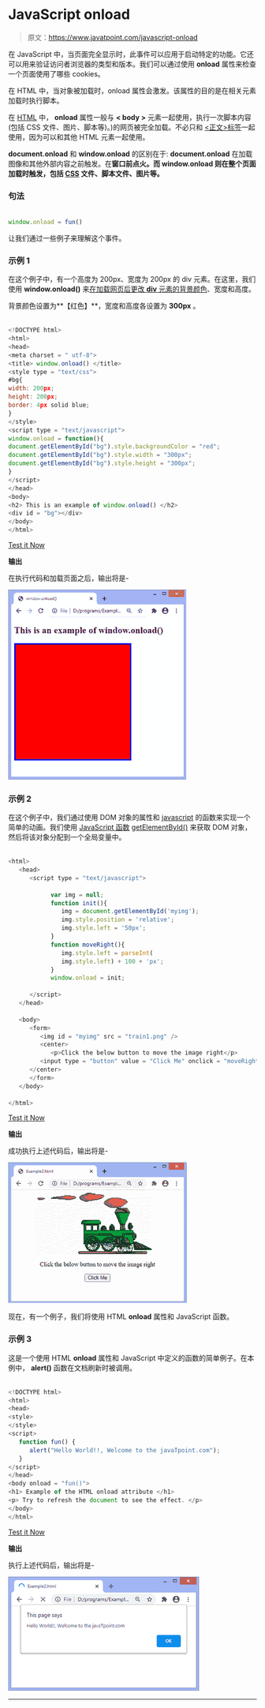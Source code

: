 # JavaScript onload

> 原文：<https://www.javatpoint.com/javascript-onload>

在 JavaScript 中，当页面完全显示时，此事件可以应用于启动特定的功能。它还可以用来验证访问者浏览器的类型和版本。我们可以通过使用 **onload** 属性来检查一个页面使用了哪些 cookies。

在 HTML 中，当对象被加载时，onload 属性会激发。该属性的目的是在相关元素加载时执行脚本。

在 [HTML](https://www.javatpoint.com/html-tutorial) 中， **onload** 属性一般与 **< body >** 元素一起使用，执行一次脚本内容(包括 CSS 文件、图片、脚本等)。)的网页被完全加载。不必只和 [<正文>标签](https://www.javatpoint.com/html-body-tag)一起使用，因为可以和其他 HTML 元素一起使用。

**document.onload** 和 **window.onload** 的区别在于: **document.onload** 在加载图像和其他外部内容之前触发。在**窗口前点火。而 **window.onload** 则在整个页面加载时触发，包括 [CSS](https://www.javatpoint.com/css-tutorial) 文件、脚本文件、图片等。**

### 句法

```js

window.onload = fun()

```

让我们通过一些例子来理解这个事件。

### 示例 1

在这个例子中，有一个高度为 200px、宽度为 200px 的 div 元素。在这里，我们使用 **window.onload()** 来[在加载网页后更改 **div** 元素的背景颜色](https://www.javatpoint.com/how-to-change-background-color-in-html)、宽度和高度。

背景颜色设置为**【红色】**，宽度和高度各设置为 **300px** 。

```js

<!DOCTYPE html>
<html>
<head>
<meta charset = " utf-8">
<title> window.onload() </title>
<style type = "text/css">
#bg{
width: 200px;
height: 200px;
border: 4px solid blue;
}
</style>
<script type = "text/javascript">
window.onload = function(){
document.getElementById("bg").style.backgroundColor = "red";
document.getElementById("bg").style.width = "300px";
document.getElementById("bg").style.height = "300px";
}
</script>
</head>
<body>
<h2> This is an example of window.onload() </h2>
<div id = "bg"></div>
</body>
</html>

```

[Test it Now](https://www.javatpoint.com/oprweb/test.jsp?filename=javascript-onload1)

**输出**

在执行代码和加载页面之后，输出将是-

![JavaScript onload](img/844af62c9c291fc03c69b8c823c92174.png)

### 示例 2

在这个例子中，我们通过使用 DOM 对象的属性和 [javascript](https://www.javatpoint.com/javascript-tutorial) 的函数来实现一个简单的动画。我们使用 [JavaScript 函数](https://www.javatpoint.com/javascript-function) [getElementById()](https://www.javatpoint.com/document-getElementById()-method) 来获取 DOM 对象，然后将该对象分配到一个全局变量中。

```js

<html>   
   <head>   
      <script type = "text/javascript">   

            var img = null;   
            function init(){    
               img = document.getElementById('myimg');  
               img.style.position = 'relative';       
               img.style.left = '50px';     
            }       
            function moveRight(){    
               img.style.left = parseInt(  
               img.style.left) + 100 + 'px';    
            }    
            window.onload = init;    

      </script>   
   </head>   

   <body>   
      <form>   
         <img id = "myimg" src = "train1.png" />   
         <center>  
            <p>Click the below button to move the image right</p>   
         <input type = "button" value = "Click Me" onclick = "moveRight();" />  
      </center>   
      </form>  
   </body>  

</html>

```

[Test it Now](https://www.javatpoint.com/oprweb/test.jsp?filename=javascript-onload2)

**输出**

成功执行上述代码后，输出将是-

![JavaScript onload](img/ffb86ab0b56d70cc9aea5787a67edaa9.png)

现在，有一个例子，我们将使用 HTML **onload** 属性和 JavaScript 函数。

### 示例 3

这是一个使用 HTML **onload** 属性和 JavaScript 中定义的函数的简单例子。在本例中， **alert()** 函数在文档刷新时被调用。

```js

<!DOCTYPE html>
<html>
<head>
<style>
</style>
<script>
   function fun() {
      alert("Hello World!!, Welcome to the javaTpoint.com");
   }
</script>
</head>
<body onload = "fun()">
<h1> Example of the HTML onload attribute </h1>
<p> Try to refresh the document to see the effect. </p>
</body>
</html>

```

[Test it Now](https://www.javatpoint.com/oprweb/test.jsp?filename=javascript-onload3)

**输出**

执行上述代码后，输出将是-

![JavaScript onload](img/aef08a066b925ae82a6bd968bb505787.png)

* * *